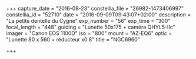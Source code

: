 +++
capture_date = "2016-08-23"
constellia_file = "26982-1473406997"
constellia_id = "52710"
date = "2016-09-09T09:43:07+02:00"
description = "La petite dentelle du Cygne"
exp_number = "56"
exp_time = "300"
focal_length = "448"
guiding = "Lunette 50x175 + caméra QHYL5-IIc"
imager = "Canon EOS 1100D"
iso = "800"
mount = "AZ-EQ6"
optic = "Lunette 80 x 560 + réducteur x0.8"
title = "NGC6960"

+++

